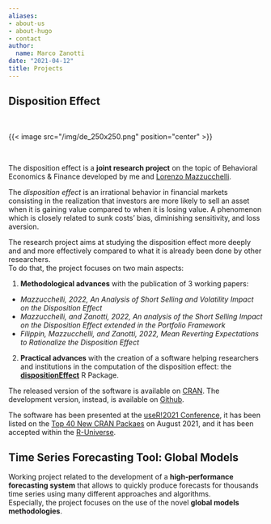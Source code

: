```yaml
---
aliases:
- about-us
- about-hugo
- contact
author:
  name: Marco Zanotti
date: "2021-04-12"
title: Projects
---
```


## Disposition Effect

&nbsp;  

{{< image src="/img/de_250x250.png" position="center" >}}

&nbsp;  

The disposition effect is a **joint research project** on the topic of Behavioral 
Economics & Finance developed by me and 
[Lorenzo Mazzucchelli](https://www.linkedin.com/in/lorenzo-mazzucchelli-72a661122/).  

The *disposition effect* is an irrational behavior in financial markets consisting 
in the realization that investors are more likely to sell an asset when it is 
gaining value compared to when it is losing value. A phenomenon which is closely 
related to sunk costs’ bias, diminishing sensitivity, and loss aversion.  

The research project aims at studying the disposition effect more deeply and
and more effectively compared to what it is already been done by other researchers.  
To do that, the project focuses on two main aspects:  

1. **Methodological advances** with the publication of 3 working papers:   
- *Mazzucchelli, 2022, An Analysis of Short Selling and Volatility Impact on the Disposition Effect*  
- *Mazzucchelli, and Zanotti, 2022, An analysis of the Short Selling Impact on the Disposition Effect extended in the Portfolio Framework*  
- *Filippin, Mazzucchelli, and Zanotti, 2022, Mean Reverting Expectations to Rationalize the Disposition Effect*  

2. **Practical advances** with the creation of a software helping researchers and 
institutions in the computation of the disposition effect: the 
**[dispositionEffect](https://marcozanotti.github.io/dispositionEffect)** R Package.

The released version of the software is available on 
[CRAN](https://CRAN.R-project.org/package=dispositionEffect).
The development version, instead, is available on 
[Github](https://github.com/marcozanotti/dispositionEffect).   

The software has been presented at the [useR!2021 Conference](https://user2021.r-project.org/),
it has been listed on the 
[Top 40 New CRAN Packaes](https://rviews.rstudio.com/2021/09/27/august-2021-top-40-new-cran-packages/)
on August 2021, and it has been accepted within the 
[R-Universe](https://marcozanotti.r-universe.dev/ui#builds).


## Time Series Forecasting Tool: Global Models

Working project related to the development of a **high-performance forecasting system** 
that allows to quickly produce forecasts for thousands time series using many different
approaches and algorithms.  
Especially, the project focuses on the use of the novel **global models methodologies**.  

